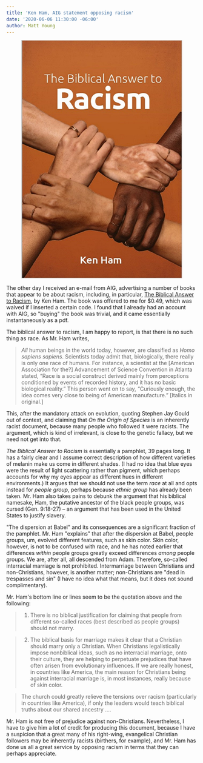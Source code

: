 ```yaml
---
title: 'Ken Ham, AIG statement opposing racism'
date: '2020-06-06 11:30:00 -06:00'
author: Matt Young
---
```

<figure>
<img src="/uploads/2020/Ham_Racism_Cover_600.jpg" alt="Book cover"/>
</figure>

The other day I received an e-mail from AIG, advertising a number of books that appear to be about racism, including, in particular, [The Biblical Answer to Racism](https://answersingenesis.org/store/product/biblical-answer-racism), by Ken Ham. The book was offered to me for $0.49, which was waived if I inserted a certain code. I found that I already had an account with AIG, so "buying" the book was trivial, and it came essentially instantaneously as a pdf. 

The biblical answer to racism, I am happy to report, is that there is no such thing as race. As Mr. Ham writes,

>*All* human beings in the world today, however, are classified as *Homo sapiens sapiens*. Scientists today admit that, biologically, there really is only one race of humans. For instance, a scientist at the [American Association for the?] Advancement of Science Convention in Atlanta stated, “Race is a social construct derived mainly from perceptions conditioned by events of recorded history, and it has no basic biological reality.” This person went on to say, “Curiously enough, the idea comes very close to being of American manufacture.” [Italics in original.]

This, after the mandatory attack on evolution, quoting Stephen Jay Gould out of context, and claiming that *On the Origin of Species* is an inherently racist document, because many people who followed it were racists. The argument, which is kind of irrelevant, is close to the genetic fallacy, but we need not get into that.

<!--more-->

*The Biblical Answer to Racism* is essentially a pamphlet, 39 pages long. It has a fairly clear and I assume correct description of how different varieties of melanin make us come in different shades. (I had no idea that blue eyes were the result of light scattering rather than pigment, which perhaps accounts for why my eyes appear as different hues in different environments.) It argues that we should not use the term *race* at all and opts instead for *people group*, perhaps because *ethnic group* has already been taken. Mr. Ham also takes pains to debunk the argument that his biblical namesake, Ham, the putative ancestor of the black people groups, was cursed (Gen. 9:18-27) – an argument that has been used in the United States to justify slavery.

"The dispersion at Babel" and its consequences are a significant fraction of the pamphlet. Mr. Ham "explains" that after the dispersion at Babel, people groups, um, evolved different features, such as skin color. Skin color, however, is not to be confused with race, and he has noted earlier that differences *within* people groups greatly exceed differences *among* people groups. We are, after all, all descended from Adam. Therefore, so-called interracial marriage is not prohibited. Intermarriage between Christians and non-Christians, however, is another matter; non-Christians are "dead in trespasses and sin" (I have no idea what that means, but it does not sound complimentary). 

Mr. Ham's bottom line or lines seem to be the quotation above and the following:

>1. There is no biblical justification for claiming that people from different so-called races (best described as people groups) should not marry.

>2. The biblical basis for marriage makes it clear that a Christian should marry only a Christian. 
>When Christians legalistically impose nonbiblical ideas, such as no interracial marriage, onto their culture, they are helping to perpetuate prejudices that have often arisen from evolutionary influences. If we are really honest, in countries like America, the main reason for Christians being against interracial marriage is, in most instances, really because of skin color.

>The church could greatly relieve the tensions over racism (particularly in countries like America), if only the leaders would teach biblical truths about our shared ancestry ....

Mr. Ham is not free of prejudice against non-Christians. Nevertheless, I have to give him a lot of credit for producing this document, because I have a suspicion that a great many of his right-wing, evangelical Christian followers may be inherently racists (birthers, for example), and Mr. Ham has done us all a great service by opposing racism in terms that they can perhaps appreciate.
